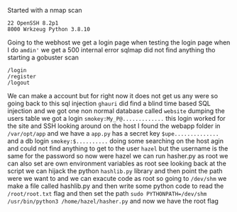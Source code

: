 Started with a nmap scan
```
22 OpenSSH 8.2p1
8000 Wrkzeug Python 3.8.10
```
Going to the webhost we get a login page when testing the login page when I do `amdin'` we get a 500 internal error sqlmap did not find anything tho starting a gobuster scan
```
/login
/register
/logout
```
We can make a account but for right now it does not get us any were so going back to this sql injection `ghauri` did find a blind time based SQL injection and we got one non normal database called `website` dumping the users table we got a login `smokey:My_P@.............` this login worked for the site and SSH looking around on the host I found the webapp folder in `/var/opt/app` and we have a `app.py` has a secret key `$upe..............` and a db login `smokey:$..........` doing some searching on the host agin and could not find anything to get to the user `hazel` but the username is the same for the password so now were hazel we can run hasher.py as root we can also set are own environment variables as root see looking back at the script we can hijack the python `hashlib.py` library and then point the path were we want to and we can exacute code as root so going to `/dev/shm` we make a file called hashlib.py and then write some python code to read the `/root/root.txt` flag and then set the path 
`sudo PYTHONPATH=/dev/shm /usr/bin/python3 /home/hazel/hasher.py` 
and now we have the root flag 